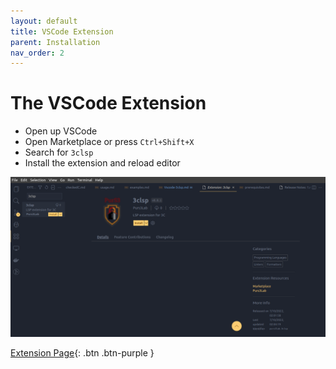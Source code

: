 ```yaml
---
layout: default
title: VSCode Extension
parent: Installation
nav_order: 2
---
```


# [](#header-1) The VSCode Extension

- Open up VSCode
- Open Marketplace or press `Ctrl+Shift+X`
- Search for `3clsp`
- Install the extension and reload editor

![](../../assets/images/extension-landing.png)


[Extension Page](https://marketplace.visualstudio.com/items?itemName=Purs3Lab.3clsp){: .btn .btn-purple }